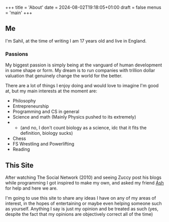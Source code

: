 +++
title = 'About'
date = 2024-08-02T19:18:05+01:00
draft = false
menus = 'main'
+++

## Me

I'm Sahil, at the time of writing I am 17 years old and live in England.

### Passions
My biggest passion is simply being at the vanguard of human development in some shape or form.
My dream is to run companies with trillion dollar valuation that genuinely change the world 
for the better.

There are a lot of things I enjoy doing and would love to imagine I'm good at, 
but my main interests at the moment are:

- Philosophy
- Entrepreneurship
- Programming and CS in general
- Science and math (Mainly Physics pushed to its extremely)
- - (and no, I don't count biology as a science, idc that it fits the definition, biology sucks)
- Chess
- FS Wrestling and Powerlifting
- Reading


## This Site

After watching The Social Network (2010) and seeing Zuccy post his blogs while programming I got inspired
 to make my own, and asked my friend [Ash](https://ash.fail)
 for help and here we are.

I'm going to use this site to share any ideas I have on any of my areas of interest, 
in the hopes of entertaining or maybe even helping someone such as yourself.
Anything I say is just my opinion and be treated as such (yes, despite the fact that my opinions are objectively correct all of the time)

